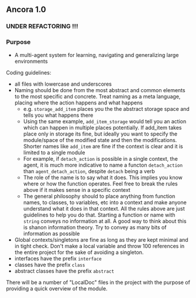 ## Ancora 1.0

### UNDER REFACTORING !!!

### Purpose

- A multi-agent system for learning, navigating and generalizing large environments

Coding guidelines:

- all files with lowercase and underscores
- Naming should be done from the most abstract and common elements to the most specific and concrete. Treat naming as a
  meta language, placing where the action happens and what happens
    - e.g. `storage_add_item` places you the the abstract storage space and tells you what happens there
    - Using the same example, `add_item_storage` would tell you an action which can happen in multiple places
      potentially. If add_item takes place only in storage its fine, but ideally you want to specify the module/space of
      the modified state and then the modifications. Shorter names like `add_item` are fine if the context is clear and
      it is limited to a single module
    - For example, if `detach_action` is possible in a single context, the agent, it is much more indicative to name a
      functon `detach_action` than `agent_detach_action`, despite `detach` being a verb
    - The role of the name is to say what it does. This implies you know where or how the function operates. Feel free
      to break the rules above if it makes sense in a specific context
    - The general philosophy should to place anything from function names, to classes, to variables, etc into a context
      and make anyone understand what it does in that context. All the rules above are just guidelines to help you do
      that. Starting a function or name with `string` conveys no information at all. A good way to think about this is
      shanon information theory. Try to convey as many bits of information as possible
- Global contexts/singletons are fine as long as they are kept minimal and in tight check. Don't make a local variable
  and throw 100 references in the entire project for the sake of avoiding a singleton.
- interfaces have the prefix `interface`
- classes have the prefix `class`
- abstract classes have the prefix `abstract`

There will be a number of "LocalDoc" files in the project with the purpose of providing a quick overview of the module.
